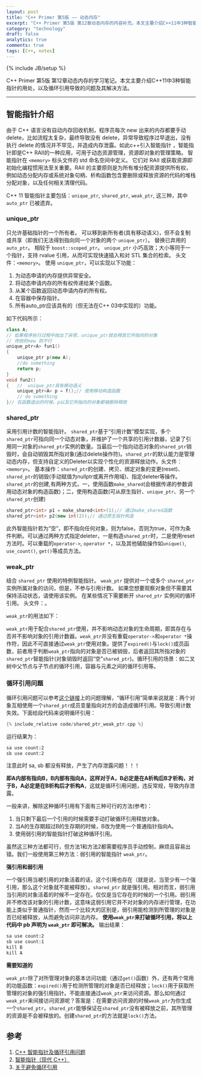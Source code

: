 ```yaml
---
layout: post
title: "C++ Primer 第5版 —— 动态内存"
excerpt: "C++ Primer 第5版 第12章动态内存的内容补充。本文主要介绍C++11中3种智能指针，以及循环引用导致的问题及其解决方法。"
category: "technology"
draft: false
analytics: true
comments: true
tags: [C++, notes]
---
```

{% include JB/setup %}

C++ Primer 第5版 第12章动态内存的学习笔记。本文主要介绍C++11中3种智能指针的用处，以及循环引用导致的问题及其解决方法。

---

## 智能指针介绍

由于 C++ 语言没有自动内存回收机制，程序员每次 new 出来的内存都要手动 delete，比如流程太复杂，最终导致没有 delete，异常导致程序过早退出，没有执行 delete 的情况并不罕见，并造成内存泄露。如此c++引入智能指针 ，智能指针即是C++ RAII的一种应用，可用于动态资源管理，资源即对象的管理策略。 智能指针在 `<memory>` 标头文件的 std 命名空间中定义。 它们对 RAII 或获取资源即初始化编程惯用法至关重要。RAII 的主要原则是为所有堆分配资源提供所有权，例如动态分配内存或系统对象句柄、析构函数包含要删除或释放资源的代码的堆栈分配对象，以及任何相关清理代码。

C++ 11 智能指针主要包括：`unique_ptr`, `shared_ptr`, `weak_ptr`, 这三种，其中 `auto_ptr` 已被遗弃。

### unique_ptr

只允许基础指针的一个所有者。 可以移到新所有者(具有移动语义)，但不会复制或共享（即我们无法得到指向同一个对象的两个 `unique_ptr`）。 替换已弃用的 `auto_ptr`。 相较于 `boost::scoped_ptr`。 `unique_ptr` 小巧高效；大小等同于一个指针，支持 rvalue 引用，从而可实现快速插入和对 STL 集合的检索。 头文件：`<memory>`。
使用 `unique_ptr`，可以实现以下功能：

1. 为动态申请的内存提供异常安全。
2. 将动态申请内存的所有权传递给某个函数。
3. 从某个函数返回动态申请内存的所有权。
4. 在容器中保存指针。
5. 所有auto_ptr应该具有的（但无法在C++ 03中实现的）功能。

如下代码所示：

```cpp
class A;
// 如果程序执行过程中抛出了异常，unique_ptr就会释放它所指向的对象
// 传统的new 则不行
unique_ptr<A> fun1()
{
    unique_ptr p(new A);
    //do something
    return p;
}
void fun2()
{   //  unique_ptr具有移动语义
    unique_ptr<A> p = f();// 使用移动构造函数
    // do something
}// 在函数退出的时候，p以及它所指向的对象都被删除释放
```

### shared_ptr

采用引用计数的智能指针。 `shared_ptr`基于“引用计数”模型实现，多个`shared_ptr`可指向同一个动态对象，并维护了一个共享的引用计数器，记录了引用同一对象的`shared_ptr`实例的数量。当最后一个指向动态对象的`shared_ptr`销毁时，会自动销毁其所指对象(通过delete操作符)。`shared_ptr`的默认能力是管理动态内存，但支持自定义的Deleter以实现个性化的资源释放动作。头文件：`<memory>`。
基本操作：`shared_ptr`的创建、拷贝、绑定对象的变更(reset)、`shared_ptr`的销毁(手动赋值为nullptr或离开作用域)、指定deleter等操作。
 `shared_ptr`的创建,有两种方式，一，使用函数`make_shared`(会根据传递的参数调用动态对象的构造函数)；二，使用构造函数(可从原生指针、`unique_ptr`、另一个`shared_ptr`创建)

```cpp
shared_ptr<int> p1 = make_shared<int>(1);// 通过make_shared函数
shared_ptr<int> p2(new int(2));// 通过原生指针构造
```

此外智能指针若为“空”，即不指向任何对象，则为false，否则为true，可作为条件判断。可以通过两种方式指定deleter，一是构造`shared_ptr`时，二是使用reset方法时。可以重载的`operator->`, `operator *`，以及其他辅助操作如`unique()`, `use_count()`, `get()`等成员方法。

### weak_ptr

结合 `shared_ptr` 使用的特例智能指针。 `weak_ptr` 提供对一个或多个 `shared_ptr` 实例所属对象的访问，但是，不参与引用计数。 如果您想要观察对象但不需要其保持活动状态，请使用该实例。 在某些情况下需要断开 `shared_ptr` 实例间的循环引用。 头文件：<memory>。

`weak_ptr`的用法如下：

`weak_ptr`用于配合`shared_ptr`使用，并不影响动态对象的生命周期，即其存在与否并不影响对象的引用计数器。`weak_ptr`并没有重载`operator->`和`operator *`操作符，因此不可直接通过`weak_ptr`使用对象。提供了`expired()`与`lock()`成员函数，前者用于判断`weak_ptr`指向的对象是否已被销毁，后者返回其所指对象的`shared_ptr`智能指针(对象销毁时返回“空”`shared_ptr`)。循环引用的场景：如二叉树中父节点与子节点的循环引用，容器与元素之间的循环引用等。

### 循环引用问题

循环引用问题可以参考[这个链接](http://stackoverflow.com/questions/4984381/shared-ptr-and-weak-ptr-differences)上的问题理解，“循环引用”简单来说就是：两个对象互相使用一个`shared_ptr`成员变量指向对方的会造成循环引用。导致引用计数失效。下面给段代码来说明循环引用：

```cpp
{% include_relative code/shared_ptr_weak_ptr.cpp %}
```

运行结果为：

```markdown
sa use count:2
sb use count:2
```

注意此时 sa, sb 都没有释放，产生了内存泄露问题！！！

**即A内部有指向B，B内部有指向A，这样对于A，B必定是在A析构后B才析构，对于B，A必定是在B析构后才析构A**，这就是循环引用问题，违反常规，导致内存泄露。

一般来讲，解除这种循环引用有下面有三种可行的方法(参考)：

1. 当只剩下最后一个引用的时候需要手动打破循环引用释放对象。
2. 当A的生存期超过B的生存期的时候，B改为使用一个普通指针指向A。
3. 使用弱引用的智能指针打破这种循环引用。

虽然这三种方法都可行，但方法1和方法2都需要程序员手动控制，麻烦且容易出错。我们一般使用第三种方法：弱引用的智能指针 `weak_ptr`。

**强引用和弱引用**

一个强引用当被引用的对象活着的话，这个引用也存在（就是说，当至少有一个强引用，那么这个对象就不能被释放）。`shared_ptr` 就是强引用。相对而言，弱引用当引用的对象活着的时候不一定存在。仅仅是当它存在的时候的一个引用。弱引用并不修改该对象的引用计数，这意味这弱引用它并不对对象的内存进行管理，在功能上类似于普通指针，然而一个比较大的区别是，弱引用能检测到所管理的对象是否已经被释放，从而避免访问非法内存。
**使用`weak_ptr`来打破循环引用，将以上代码中 pb 声明为 `weak_ptr` 即可解决。**
输出结果：

```markdown
sa use count:2
sb use count:1
kill B
kill A
```

**需要知道的**

`weak_ptr`除了对所管理对象的基本访问功能（通过`get()`函数）外，还有两个常用的功能函数：`expired()`用于检测所管理的对象是否已经释放；`lock()`用于获取所管理的对象的强引用指针。不能直接通过`weak_ptr`来访问资源。那么如何通过`weak_ptr`来间接访问资源呢？答案是：在需要访问资源的时候`weak_ptr`为你生成一个`shared_ptr`，`shared_ptr`能够保证在`shared_ptr`没有被释放之前，其所管理的资源是不会被释放的。创建`shared_ptr`的方法就是`lock()`方法。

## 参考

1. [C++ 智能指针及循环引用问题](http://blog.csdn.net/daniel_ustc/article/details/23096229)
2. [智能指针（现代 C++）](http://msdn.microsoft.com/zh-cn/library/hh279674.aspx)
3. [关于避免循环引用](http://www.dewen.org/q/8560/%E5%85%B3%E4%BA%8E%E9%81%BF%E5%85%8D%E5%BE%AA%E7%8E%AF%E5%BC%95%E7%94%A8)
